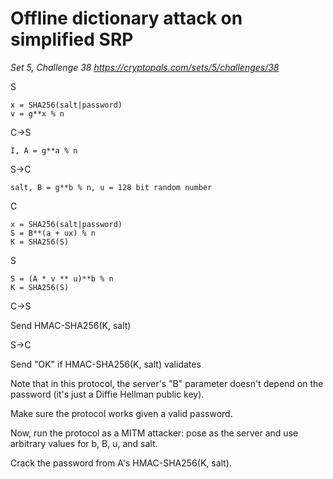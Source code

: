 # Offline dictionary attack on simplified SRP

_Set 5, Challenge 38_
_https://cryptopals.com/sets/5/challenges/38_

S

    x = SHA256(salt|password)
    v = g**x % n

C->S

    I, A = g**a % n

S->C

    salt, B = g**b % n, u = 128 bit random number

C

    x = SHA256(salt|password)
    S = B**(a + ux) % n
    K = SHA256(S)

S

    S = (A * v ** u)**b % n
    K = SHA256(S)

C->S

Send HMAC-SHA256(K, salt)

S->C

Send "OK" if HMAC-SHA256(K, salt) validates

Note that in this protocol, the server's "B" parameter doesn't depend on the password (it's just a Diffie Hellman public key).

Make sure the protocol works given a valid password.

Now, run the protocol as a MITM attacker: pose as the server and use arbitrary values for b, B, u, and salt.

Crack the password from A's HMAC-SHA256(K, salt).
